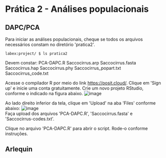 # Prática 2 - Análises populacionais
## DAPC/PCA

Para iniciar as análises populacionais, cheque se todos os arquivos necessários constam no diretório 'pratica2'. 

```
labex:project/ $ ls pratica2
```

Devem constar:
PCA-DAPC.R
Saccocirrus.arp
Saccocirrus.fasta
Saccocirrus.hap
Saccocirrus.phy
Saccocirrus_popart.txt
Saccocirrus_code.txt

Acesse o compilador R por meio do link https://posit.cloud/. Clique em 'Sign up' e inicie uma conta gratuitamente. 
Crie um novo projeto RStudio, conforme o indicado na figura abaixo.
  ![image](https://github.com/user-attachments/assets/6e300b1f-5784-46b0-8a05-59e813feedb2)

Ao lado direito inferior da tela, clique em 'Upload' na aba 'Files' conforme abaixo:
  ![image](https://github.com/user-attachments/assets/b54501ff-0b6b-4e41-b439-536507cf2465)            
Faça upload dos arquivos 'PCA-DAPC.R', 'Saccocirrus.fasta' e 'Saccocirrus-codes.txt'.

Clique no arquivo 'PCA-DAPC.R' para abrir o script. Rode-o conforme instruções. 

## Arlequin
